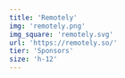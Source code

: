 ```yaml
---
title: 'Remotely'
img: 'remotely.png'
img_square: 'remotely.svg'
url: 'https://remotely.so/'
tier: 'Sponsors'
size: 'h-12'
---
```

